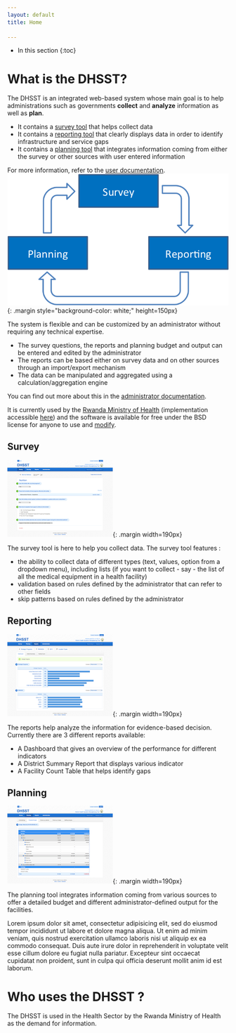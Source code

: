 ```yaml
---
layout: default
title: Home

---
```


* In this section
{:toc}

What is the DHSST?
==================

The DHSST is an integrated web-based system whose main goal is to help administrations such as governments **collect** and **analyze** information as well as **plan**.
- It contains a [survey tool](#survey) that helps collect data
- It contains a [reporting tool](#reporting) that clearly displays data in order to identify infrastructure and service gaps
- It contains a [planning tool](#planning) that integrates information coming from either the survey or other sources with user entered information

For more information, refer to the [user documentation](TODO).
![DHSST](images/screenshots/cycle.png){: .margin style="background-color: white;" height=150px}

The system is flexible and can be customized by an administrator without requiring any technical expertise.
- The survey questions, the reports and planning budget and output can be entered and edited by the administrator
- The reports can be based either on survey data and on other sources through an import/export mechanism
- The data can be manipulated and aggregated using a calculation/aggregation engine

You can find out more about this in the [administrator documentation](TODO).

It is currently used by the [Rwanda Ministry of Health](http://www.moh.gov.rw) (implementation accessible [here](http://www.districthealth.moh.gov.rw)) and the software is available for free under the BSD license for anyone to use and [modify](TODO).

Survey
------

![Survey](images/screenshots/survey.png){: .margin width=190px}

The survey tool is here to help you collect data. The survey tool features :
- the ability to collect data of different types (text, values, option from a dropdown menu), including lists (if you want to collect - say - the list of all the medical equipment in a health facility)
- validation based on rules defined by the administrator that can refer to other fields
- skip patterns based on rules defined by the administrator

Reporting
---------

![Reports](images/screenshots/reports.png){: .margin width=190px}

The reports help analyze the information for evidence-based decision. Currently there are 3 different reports available:
- A Dashboard that gives an overview of the performance for different indicators
- A District Summary Report that displays various indicator
- A Facility Count Table that helps identify gaps

Planning
--------

![Planning](images/screenshots/planning.png){: .margin width=190px}

The planning tool integrates information coming from various sources to offer a detailed budget and different administrator-defined output for the facilities.

Lorem ipsum dolor sit amet, consectetur adipisicing elit, sed do eiusmod tempor incididunt ut labore et dolore magna aliqua. Ut enim ad minim veniam, quis nostrud exercitation ullamco laboris nisi ut aliquip ex ea commodo consequat. Duis aute irure dolor in reprehenderit in voluptate velit esse cillum dolore eu fugiat nulla pariatur. Excepteur sint occaecat cupidatat non proident, sunt in culpa qui officia deserunt mollit anim id est laborum.


Who uses the DHSST ?
====================

The DHSST is used in the Health Sector by the Rwanda Ministry of Health as the demand for information.